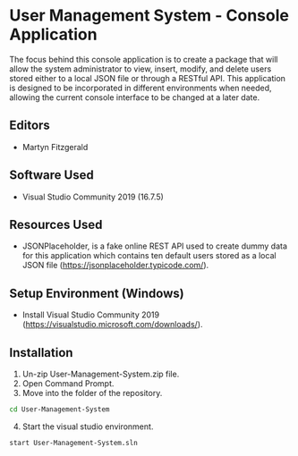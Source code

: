 # User Management System - Console Application

The focus behind this console application is to create a package that will allow the system administrator to view, insert, modify, and delete users stored either to a local JSON file or through a RESTful API. This application is designed to be incorporated in different environments when needed, allowing the current console interface to be changed at a later date.

## Editors
* Martyn Fitzgerald

## Software Used    

* Visual Studio Community 2019 (16.7.5)

## Resources Used

* JSONPlaceholder, is a fake online REST API used to create dummy data for this application which contains ten default users stored as a local JSON file (https://jsonplaceholder.typicode.com/).

## Setup Environment (Windows)

* Install Visual Studio Community 2019 (https://visualstudio.microsoft.com/downloads/).

## Installation

1. Un-zip User-Management-System.zip file.
2. Open Command Prompt.
3. Move into the folder of the repository.
```bash
cd User-Management-System
```
4. Start the visual studio environment.
```bash
start User-Management-System.sln
```
